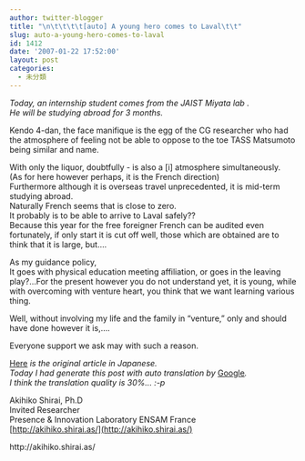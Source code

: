 ```yaml
---
author: twitter-blogger
title: "\n\t\t\t\t[auto] A young hero comes to Laval\t\t"
slug: auto-a-young-hero-comes-to-laval
id: 1412
date: '2007-01-22 17:52:00'
layout: post
categories:
  - 未分類
---
```


<span style="font-style: italic;">Today, an internship student comes from the JAIST Miyata lab .</span>  
<span style="font-style: italic;">He will be studying abroad for 3 months.</span>  

 <following>Kendo 4-dan, the face manifique is the egg of the CG researcher who had the atmosphere of feeling not be able to oppose to the toe TASS Matsumoto being similar and name.  

With only the liquor, doubtfully - is also a [i] atmosphere simultaneously.  
(As for here however perhaps, it is the French direction)  
Furthermore although it is overseas travel unprecedented, it is mid-term studying abroad.  
Naturally French seems that is close to zero.  
It probably is to be able to arrive to Laval safely??  
Because this year for the free foreigner French can be audited even fortunately, if only start it is cut off well, those which are obtained are to think that it is large, but….  

As my guidance policy,  
It goes with physical education meeting affiliation, or goes in the leaving play?…For the present however you do not understand yet, it is young, while with overcoming with venture heart, you think that we want learning various thing.  

Well, without involving my life and the family in “venture,” only and should have done however it is,….  

Everyone support we ask may with such a reason.  

[Here](http://ameblo.jp/akihiko/entry-10023984583.html) <span style="font-style: italic;">is the original article in Japanese.</span>  
<span style="font-style: italic;">Today I had generate this post with auto translation by</span> [Google](http://www.google.com/translate?langpair=ja%7Cen&u=http://ameblo.jp/akihiko/entry-10023984583.html)<span style="font-style: italic;">.</span>  
<span style="font-style: italic;">I think the translation quality is 30%... :-p</span>  

Akihiko Shirai, Ph.D  
Invited Researcher  
Presence & Innovation Laboratory ENSAM France  
[http://akihiko.shirai.as/](http://akihiko.shirai.as/)

<div>http://akihiko.shirai.as/</div></following>